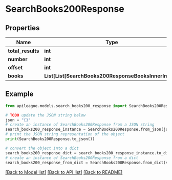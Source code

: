# SearchBooks200Response


## Properties

Name | Type | Description | Notes
------------ | ------------- | ------------- | -------------
**total_results** | **int** |  | [optional] 
**number** | **int** |  | [optional] 
**offset** | **int** |  | [optional] 
**books** | **List[List[SearchBooks200ResponseBooksInnerInner]]** |  | [optional] 

## Example

```python
from apileague.models.search_books200_response import SearchBooks200Response

# TODO update the JSON string below
json = "{}"
# create an instance of SearchBooks200Response from a JSON string
search_books200_response_instance = SearchBooks200Response.from_json(json)
# print the JSON string representation of the object
print(SearchBooks200Response.to_json())

# convert the object into a dict
search_books200_response_dict = search_books200_response_instance.to_dict()
# create an instance of SearchBooks200Response from a dict
search_books200_response_from_dict = SearchBooks200Response.from_dict(search_books200_response_dict)
```
[[Back to Model list]](../README.md#documentation-for-models) [[Back to API list]](../README.md#documentation-for-api-endpoints) [[Back to README]](../README.md)


